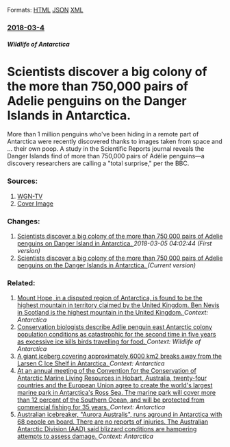 
Formats: [HTML](/news/2018/03/4/scientists-discover-a-big-colony-of-the-more-than-750-000-pairs-of-ada-c-lie-penguins-on-the-danger-islands-in-antarctica.html)  [JSON](/news/2018/03/4/scientists-discover-a-big-colony-of-the-more-than-750-000-pairs-of-ada-c-lie-penguins-on-the-danger-islands-in-antarctica.json)  [XML](/news/2018/03/4/scientists-discover-a-big-colony-of-the-more-than-750-000-pairs-of-ada-c-lie-penguins-on-the-danger-islands-in-antarctica.xml)  

### [2018-03-4](/news/2018/03/4/index.md)

##### Wildlife of Antarctica
# Scientists discover a big colony of the more than 750,000 pairs of Adelie penguins on the Danger Islands in Antarctica. 

More than 1 million penguins who&#039;ve been hiding in a remote part of Antarctica were recently discovered thanks to images taken from space and ... their own poop. A study in the Scientific Reports journal reveals the Danger Islands find of more than 750,000 pairs of Adélie penguins—a discovery researchers are calling a &quot;total surprise,&quot; per the BBC.


### Sources:

1. [WGN-TV](http://wgntv.com/2018/03/04/scientists-find-huge-secret-colony-of-penguins/)
1. [Cover Image](https://tribwgntv.files.wordpress.com/2018/03/penguin.jpg?quality=85&amp;strip=all)

### Changes:

1. [Scientists discover a big colony of the more than 750,000 pairs of Adelie penguins on Danger Island in Antarctica. ](/news/2018/03/4/scientists-discover-a-big-colony-of-the-more-than-750-000-pairs-of-ada-c-lie-penguins-on-danger-island-in-antarctica.md) _2018-03-05 04:02:44 (First version)_
1. [Scientists discover a big colony of the more than 750,000 pairs of Adelie penguins on the Danger Islands in Antarctica. ](/news/2018/03/4/scientists-discover-a-big-colony-of-the-more-than-750-000-pairs-of-ada-c-lie-penguins-on-the-danger-islands-in-antarctica.md) _(Current version)_

### Related:

1. [Mount Hope, in a disputed region of Antarctica, is found to be the highest mountain in territory claimed by the United Kingdom. Ben Nevis in Scotland is the highest mountain in the United Kingdom. ](/news/2017/12/11/mount-hope-in-a-disputed-region-of-antarctica-is-found-to-be-the-highest-mountain-in-territory-claimed-by-the-united-kingdom-ben-nevis-in.md) _Context: Antarctica_
2. [Conservation biologists describe Adlie penguin east Antarctic colony population conditions as catastrophic for the second time in five years as excessive ice kills birds travelling for food. ](/news/2017/10/13/conservation-biologists-describe-adelie-penguin-east-antarctic-colony-population-conditions-as-catastrophic-for-the-second-time-in-five-year.md) _Context: Wildlife of Antarctica_
3. [A giant iceberg covering approximately 6000 km2 breaks away from the Larsen C Ice Shelf in Antarctica. ](/news/2017/07/12/a-giant-iceberg-covering-approximately-6000-km2-breaks-away-from-the-larsen-c-ice-shelf-in-antarctica.md) _Context: Antarctica_
4. [At an annual meeting of the Convention for the Conservation of Antarctic Marine Living Resources in Hobart, Australia, twenty-four countries and the European Union agree to create the world's largest marine park in Antarctica's Ross Sea. The marine park will cover more than 12 percent of the Southern Ocean, and will be protected from commercial fishing for 35 years. ](/news/2016/10/28/at-an-annual-meeting-of-the-convention-for-the-conservation-of-antarctic-marine-living-resources-in-hobart-australia-twenty-four-countries.md) _Context: Antarctica_
5. [Australian icebreaker, "Aurora Australis", runs aground in Antarctica with 68 people on board. There are no reports of injuries. The Australian Antarctic Division (AAD) said blizzard conditions are hampering attempts to assess damage. ](/news/2016/02/24/australian-icebreaker-aurora-australis-runs-aground-in-antarctica-with-68-people-on-board-there-are-no-reports-of-injuries-the-austral.md) _Context: Antarctica_

